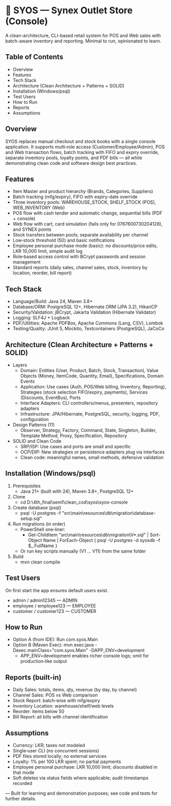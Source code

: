 # 🏪 SYOS — Synex Outlet Store (Console)

A clean-architecture, CLI-based retail system for POS and Web sales with batch-aware inventory and reporting. Minimal to run, opinionated to learn.


## Table of Contents
- Overview
- Features
- Tech Stack
- Architecture (Clean Architecture + Patterns + SOLID)
- Installation (Windows/psql)
- Test Users
- How to Run
- Reports
- Assumptions


## Overview
SYOS replaces manual checkout and stock books with a single console application. It supports multi‑role access (Customer/Employee/Admin), POS and Web transaction flows, batch tracking with FIFO and expiry override, separate inventory pools, loyalty points, and PDF bills — all while demonstrating clean code and software design best practices.


## Features
- Item Master and product hierarchy (Brands, Categories, Suppliers)
- Batch tracking (mfg/expiry), FIFO with expiry-date override
- Three inventory pools: WAREHOUSE_STOCK, SHELF_STOCK (POS), WEB_INVENTORY (Web)
- POS flow with cash tender and automatic change, sequential bills (PDF + console)
- Web flow with cart, card simulation (fails only for 0767600730204128), and SYNEX points
- Stock transfers between pools; separate availability per channel
- Low‑stock threshold (50) and basic notifications
- Employee personal purchase mode (basic): no discounts/price edits, LKR 10,000 limit, simple audit log
- Role‑based access control with BCrypt passwords and session management
- Standard reports (daily sales, channel sales, stock, inventory by location, reorder, bill report)


## Tech Stack
- Language/Build: Java 24, Maven 3.8+
- Database/ORM: PostgreSQL 12+, Hibernate ORM (JPA 3.2), HikariCP
- Security/Validation: jBCrypt, Jakarta Validation (Hibernate Validator)
- Logging: SLF4J + Logback
- PDF/Utilities: Apache PDFBox, Apache Commons (Lang, CSV), Lombok
- Testing/Quality: JUnit 5, Mockito, Testcontainers (PostgreSQL), JaCoCo


## Architecture (Clean Architecture + Patterns + SOLID)
- Layers
  - Domain: Entities (User, Product, Batch, Stock, Transaction), Value Objects (Money, ItemCode, Quantity, Email), Specifications, Domain Events
  - Application: Use cases (Auth, POS/Web billing, Inventory, Reporting), Strategies (stock selection FIFO/expiry, payments), Services (Discounts, EventBus), Ports
  - Interface Adapters: CLI controllers/menus, presenters, repository adapters
  - Infrastructure: JPA/Hibernate, PostgreSQL, security, logging, PDF, configuration
- Design Patterns (11)
  - Observer, Strategy, Factory, Command, State, Singleton, Builder, Template Method, Proxy, Specification, Repository
- SOLID and Clean Code
  - SRP/ISP: Use cases and ports are small and specific
  - OCP/DIP: New strategies or persistence adapters plug via interfaces
  - Clean code: meaningful names, small methods, defensive validation


## Installation (Windows/psql)
1) Prerequisites
   - Java 21+ (built with 24), Maven 3.8+, PostgreSQL 12+
2) Clone
   - cd D:\4th_final\sem1\clean_cod\syos\syos-console
3) Create database (psql)
   - psql -U postgres -f "src\main\resources\db\migration\database-setup.sql"
4) Run migrations (in order)
   - PowerShell one‑liner:
     - Get-ChildItem "src\main\resources\db\migration\V*.sql" | Sort-Object Name | ForEach-Object { psql -U postgres -d syosdb -f $_.FullName }
   - Or run key scripts manually (V1 … V11) from the same folder
5) Build
   - mvn clean compile


## Test Users
On first start the app ensures default users exist.
- admin / admin12345 — ADMIN
- employee / employee123 — EMPLOYEE
- customer / customer123 — CUSTOMER


## How to Run
- Option A (from IDE): Run com.syos.Main
- Option B (Maven Exec): mvn exec:java -Dexec.mainClass="com.syos.Main" -DAPP_ENV=development
  - APP_ENV=development enables richer console logs; omit for production‑like output


## Reports (built-in)
- Daily Sales: totals, items, qty, revenue (by day, by channel)
- Channel Sales: POS vs Web comparison
- Stock Report: batch‑wise with mfg/expiry
- Inventory Location: warehouse/shelf/web levels
- Reorder: items below 50
- Bill Report: all bills with channel identification


## Assumptions
- Currency: LKR; taxes not modeled
- Single‑user CLI (no concurrent sessions)
- PDF files stored locally; no external services
- Loyalty: 1% per 100 LKR spent; no partial payments
- Employee personal purchase: LKR 10,000 limit; discounts disabled in that mode
- Soft deletes via status fields where applicable; audit timestamps recorded


—
Built for learning and demonstration purposes; see code and tests for further details.

